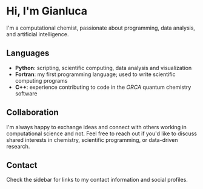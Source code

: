 # Hi, I'm Gianluca

I'm a computational chemist, passionate about programming, data analysis, and artificial intelligence.


## Languages

- **Python**: scripting, scientific computing, data analysis and visualization  
- **Fortran**: my first programming language; used to write scientific computing programs  
- **C++**: experience contributing to code in the *ORCA* quantum chemistry software  


## Collaboration

I'm always happy to exchange ideas and connect with others working in computational science and not.
Feel free to reach out if you'd like to discuss shared interests in chemistry, scientific programming, or data-driven research.


## Contact

Check the sidebar for links to my contact information and social profiles.




